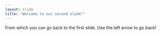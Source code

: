 ```yaml
---
layout: slide
title: "Welcome to our second slide!"
---
```

From which you can go back to the first slide.
Use the left arrow to go back!
